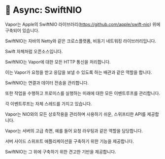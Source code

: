 # 🤿 Async: SwiftNIO

Vapor는 Apple의 SwiftNIO 라이브러리(https://github.com/apple/swift-nio) 위에 구축되어 있습니다.<br>

SwiftNIO는 자바의 Netty와 같은 크로스플랫폼, 비동기 네트워킹 라이브러리입니다.<br>

Swift 자체처럼 오픈소스입니다.<br>

SwiftNIO는 Vapor에 대한 모든 HTTP 통신을 처리합니다.<br>

이는 Vapor가 요청을 받고 응답을 보낼 수 있도록 하는 배관과 같은 역할을 합니다.<br>

SwiftNIO는 연결과 데이터 전송을 관리합니다.<br>

또한 작업을 수행하고 프로미스를 실행하는 미래에 대한 모든 이벤트루프를 관리합니다.<br>

각 이벤트루프는 자체 스레드를 가지고 있습니다.<br>

Vapor는 NIO와의 모든 상호작용을 관리하며 사용하기 쉬운, 스위프티한 API를 제공합니다.<br>

Vapor는 서버의 고급 측면, 예를 들어 요청 라우팅과 같은 역할을 담당합니다.<br>

서버 사이드 스위프트 애플리케이션을 구축하기 위한 기능을 제공합니다.<br>

SwiftNIO는 그 위에 구축하기 위한 견고한 기반을 제공합니다.<br>
